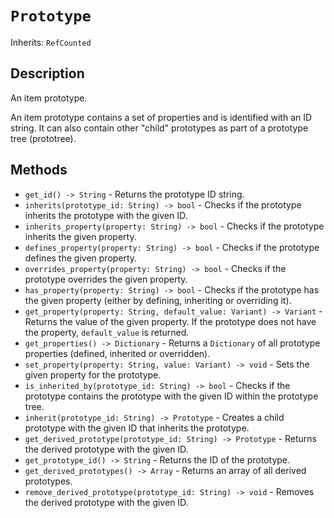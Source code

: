 # `Prototype`

Inherits: `RefCounted`

## Description

An item prototype.

An item prototype contains a set of properties and is identified with an ID string. It can also contain other "child" prototypes as part of a prototype tree (prototree).

## Methods

* `get_id() -> String` - Returns the prototype ID string.
* `inherits(prototype_id: String) -> bool` - Checks if the prototype inherits the prototype with the given ID.
* `inherits_property(property: String) -> bool` - Checks if the prototype inherits the given property.
* `defines_property(property: String) -> bool` - Checks if the prototype defines the given property.
* `overrides_property(property: String) -> bool` - Checks if the prototype overrides the given property.
* `has_property(property: String) -> bool` - Checks if the prototype has the given property (either by defining, inheriting or overriding it).
* `get_property(property: String, default_value: Variant) -> Variant` - Returns the value of the given property. If the prototype does not have the property, `default_value` is returned.
* `get_properties() -> Dictionary` - Returns a `Dictionary` of all prototype properties (defined, inherited or overridden).
* `set_property(property: String, value: Variant) -> void` - Sets the given property for the prototype.
* `is_inherited_by(prototype_id: String) -> bool` - Checks if the prototype contains the prototype with the given ID within the prototype tree.
* `inherit(prototype_id: String) -> Prototype` - Creates a child prototype with the given ID that inherits the prototype.
* `get_derived_prototype(prototype_id: String) -> Prototype` - Returns the derived prototype with the given ID.
* `get_prototype_id() -> String` - Returns the ID of the prototype.
* `get_derived_prototypes() -> Array` - Returns an array of all derived prototypes.
* `remove_derived_prototype(prototype_id: String) -> void` - Removes the derived prototype with the given ID.

